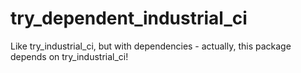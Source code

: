 # try_dependent_industrial_ci
Like try_industrial_ci, but with dependencies - actually, this package depends on try_industrial_ci!
